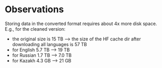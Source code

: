# Observations
Storing data in the converted format requires about 4x more disk space. E.g., for the cleaned version:
* the original size is 15 TB --> the size of the HF cache dir after downloading all languages is 57 TB
* for English 5.7 TB --> 19 TB
* for Russian 1.7 TB --> 7.0 TB
* for Kazakh 4.3 GB --> 21 GB

